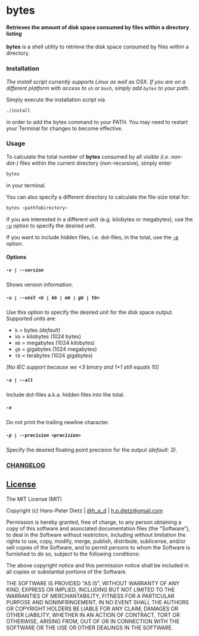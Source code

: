bytes
=====================

#### Retrieves the amount of disk space consumed by files within a directory listing

**bytes** is a shell utility to retrieve the disk space consumed by files within a directory.

### Installation
*The install script currently supports Linux as well as OSX. If you are on a different platform with access to `sh` or `bash`, simply add `bytes` to your path.*

Simply execute the installation script via

```bash
./install
```

in order to add the bytes command to your PATH. You may need to restart your Terminal for changes to become effective.

### Usage

To calculate the total number of **bytes** consumed by all *visible (i.e. non-dot-)* files within the current directory (non-recursive), simply enter

```bash
bytes
```

in your terminal.

You can also specify a different directory to calculate the file-size total for:

```bash
bytes <pathToDirectory>
```

If you are interested in a different unit (e.g. kilobytes or megabytes), use the [-u](#optionUnit) option to specify the desired unit.

If you want to include *hidden* files, i.e. dot-files, in the total, use the [-a](#optionAll) option.

#### Options

##### `-v | --version`<a name="versionOption"></a>
Shows version information.

##### `-u | --unit <b | kb | mb | gb | tb>`<a name="optionUnit"></a>
Use this option to specify the desired unit for the disk space output. Supported units are:

- `b` = bytes *(default)*
- `kb` = kilobytes (1024 bytes)
- `mb` = megabytes (1024 kilobytes)
- `gb` = gigabytes (1024 megabytes)
- `tb` = terabytes (1024 gigabytes)

*[No IEC support because we <3 binary and 1+1 still equals 10]*

##### `-a | --all`<a name="optionAll"></a>
Include dot-files a.k.a. hidden files into the total.

##### `-n`<a name="noNewlineOption"></a>
Do not print the trailing newline character.

##### `-p | --precision <precision>`<a name="optionPrecision"></a>
Specify the desired floating point precision for the output *(default: 3)*.

### [CHANGELOG](CHANGELOG.md)

[License](LICENSE)
-------

The MIT License (MIT)

Copyright (c) Hans-Peter Dietz | [@h_p_d](https://twitter.com/h_p_d) | [h.p.dietz@gmail.com](mailto:h.p.dietz@gmail.com)

Permission is hereby granted, free of charge, to any person obtaining a copy of this software and associated documentation files (the "Software"), to deal in the Software without restriction, including without limitation the rights to use, copy, modify, merge, publish, distribute, sublicense, and/or sell copies of the Software, and to permit persons to whom the Software is furnished to do so, subject to the following conditions:

The above copyright notice and this permission notice shall be included in all copies or substantial portions of the Software.

THE SOFTWARE IS PROVIDED "AS IS", WITHOUT WARRANTY OF ANY KIND, EXPRESS OR IMPLIED, INCLUDING BUT NOT LIMITED TO THE WARRANTIES OF MERCHANTABILITY, FITNESS FOR A PARTICULAR PURPOSE AND NONINFRINGEMENT. IN NO EVENT SHALL THE AUTHORS OR COPYRIGHT HOLDERS BE LIABLE FOR ANY CLAIM, DAMAGES OR OTHER LIABILITY, WHETHER IN AN ACTION OF CONTRACT, TORT OR OTHERWISE, ARISING FROM, OUT OF OR IN CONNECTION WITH THE SOFTWARE OR THE USE OR OTHER DEALINGS IN THE SOFTWARE.
